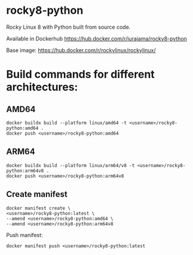 # rocky8-python
Rocky Linux 8 with Python built from source code.

Available in Dockerhub https://hub.docker.com/r/jurajama/rocky8-python

Base image: https://hub.docker.com/r/rockylinux/rockylinux/

# Build commands for different architectures:

## AMD64
```
docker buildx build --platform linux/amd64 -t <username>/rocky8-python:amd64 .
docker push <username>/rocky8-python:amd64
```

## ARM64
```
docker buildx build --platform linux/arm64/v8 -t <username>/rocky8-python:arm64v8 .
docker push <username>/rocky8-python:arm64v8
```

## Create manifest
```
docker manifest create \
<username>/rocky8-python:latest \
--amend <username>/rocky8-python:amd64 \
--amend <username>/rocky8-python:arm64v8
```

Push manifest:
```
docker manifest push <username>/rocky8-python:latest
```
